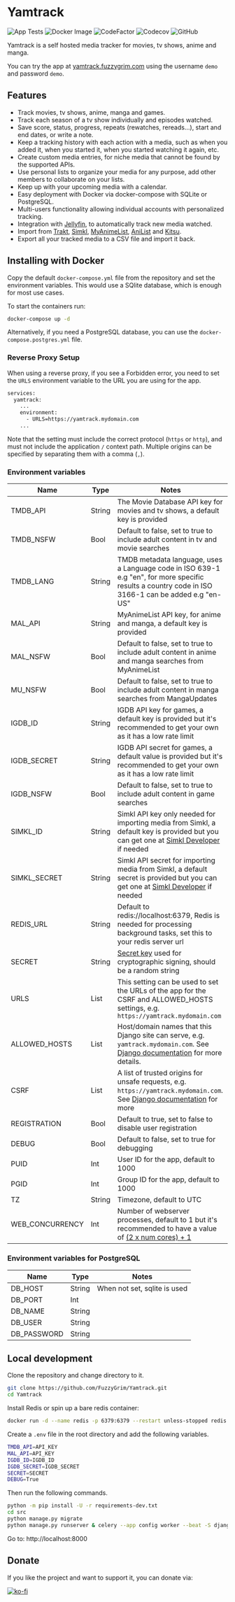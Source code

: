 # Yamtrack

![App Tests](https://github.com/FuzzyGrim/Yamtrack/actions/workflows/app-tests.yml/badge.svg)
![Docker Image](https://github.com/FuzzyGrim/Yamtrack/actions/workflows/docker-image.yml/badge.svg)
![CodeFactor](https://www.codefactor.io/repository/github/fuzzygrim/yamtrack/badge)
![Codecov](https://codecov.io/github/FuzzyGrim/Yamtrack/branch/dev/graph/badge.svg?token=PWUG660120)
![GitHub](https://img.shields.io/badge/license-AGPL--3.0-blue)

Yamtrack is a self hosted media tracker for movies, tv shows, anime and manga.

You can try the app at [yamtrack.fuzzygrim.com](https://yamtrack.fuzzygrim.com) using the username `demo` and password `demo`.

## Features

- Track movies, tv shows, anime, manga and games.
- Track each season of a tv show individually and episodes watched.
- Save score, status, progress, repeats (rewatches, rereads...), start and end dates, or write a note.
- Keep a tracking history with each action with a media, such as when you added it, when you started it, when you started watching it again, etc.
- Create custom media entries, for niche media that cannot be found by the supported APIs.
- Use personal lists to organize your media for any purpose, add other members to collaborate on your lists.
- Keep up with your upcoming media with a calendar.
- Easy deployment with Docker via docker-compose with SQLite or PostgreSQL.
- Multi-users functionality allowing individual accounts with personalized tracking.
- Integration with [Jellyfin](https://jellyfin.org/), to automatically track new media watched.
- Import from [Trakt](https://trakt.tv/), [Simkl](https://simkl.com/), [MyAnimeList](https://myanimelist.net/), [AniList](https://anilist.co/) and [Kitsu](https://kitsu.app/).
- Export all your tracked media to a CSV file and import it back.

## Installing with Docker

Copy the default `docker-compose.yml` file from the repository and set the environment variables. This would use a SQlite database, which is enough for most use cases.

To start the containers run:

```bash
docker-compose up -d
```

Alternatively, if you need a PostgreSQL database, you can use the `docker-compose.postgres.yml` file.

### Reverse Proxy Setup

When using a reverse proxy, if you see a Forbidden error, you need to set the `URLS` environment variable to the URL you are using for the app.

```bash
services:
  yamtrack:
    ...
    environment:
      - URLS=https://yamtrack.mydomain.com
    ...
```

Note that the setting must include the correct protocol (`https` or `http`), and must not include the application `/` context path. Multiple origins can be specified by separating them with a comma (`,`).

### Environment variables

| Name            | Type   | Notes                                                                                                                                                                                                |
| --------------- | ------ | ---------------------------------------------------------------------------------------------------------------------------------------------------------------------------------------------------- |
| TMDB_API        | String | The Movie Database API key for movies and tv shows, a default key is provided                                                                                                                        |
| TMDB_NSFW       | Bool   | Default to false, set to true to include adult content in tv and movie searches                                                                                                                      |
| TMDB_LANG       | String | TMDB metadata language, uses a Language code in ISO 639-1 e.g "en", for more specific results a country code in ISO 3166-1 can be added e.g "en-US"                                                  |
| MAL_API         | String | MyAnimeList API key, for anime and manga, a default key is provided                                                                                                                                  |
| MAL_NSFW        | Bool   | Default to false, set to true to include adult content in anime and manga searches from MyAnimeList                                                                                                  |
| MU_NSFW         | Bool   | Default to false, set to true to include adult content in manga searches from MangaUpdates                                                                                                           |
| IGDB_ID         | String | IGDB API key for games, a default key is provided but it's recommended to get your own as it has a low rate limit                                                                                    |
| IGDB_SECRET     | String | IGDB API secret for games, a default value is provided but it's recommended to get your own as it has a low rate limit                                                                               |
| IGDB_NSFW       | Bool   | Default to false, set to true to include adult content in game searches                                                                                                                              |
| SIMKL_ID        | String | Simkl API key only needed for importing media from Simkl, a default key is provided but you can get one at [Simkl Developer](https://simkl.com/settings/developer/new/custom-search/) if needed      |
| SIMKL_SECRET    | String | Simkl API secret for importing media from Simkl, a default secret is provided but you can get one at [Simkl Developer](https://simkl.com/settings/developer/new/custom-search/) if needed            |
| REDIS_URL       | String | Default to redis://localhost:6379, Redis is needed for processing background tasks, set this to your redis server url                                                                                |
| SECRET          | String | [Secret key](https://docs.djangoproject.com/en/stable/ref/settings/#secret-key) used for cryptographic signing, should be a random string                                                            |
| URLS            | List   | This setting can be used to set the URLs of the app for the CSRF and ALLOWED_HOSTS settings, e.g. `https://yamtrack.mydomain.com`                                                                     |
| ALLOWED_HOSTS   | List   | Host/domain names that this Django site can serve, e.g. `yamtrack.mydomain.com`. See [Django documentation](https://docs.djangoproject.com/en/stable/ref/settings/#allowed-hosts) for more details.   |
| CSRF            | List   | A list of trusted origins for unsafe requests, e.g. `https://yamtrack.mydomain.com`. See [Django documentation](https://docs.djangoproject.com/en/stable/ref/settings/#csrf-trusted-origins) for more |
| REGISTRATION    | Bool   | Default to true, set to false to disable user registration                                                                                                                                           |
| DEBUG           | Bool   | Default to false, set to true for debugging                                                                                                                                                          |
| PUID            | Int    | User ID for the app, default to 1000                                                                                                                                                                 |
| PGID            | Int    | Group ID for the app, default to 1000                                                                                                                                                                |
| TZ              | String | Timezone, default to UTC                                                                                                                                                                             |
| WEB_CONCURRENCY | Int    | Number of webserver processes, default to 1 but it's recommended to have a value of [(2 x num cores) + 1](https://docs.gunicorn.org/en/latest/design.html#how-many-workers)                          |

### Environment variables for PostgreSQL

| Name        | Type   | Notes                        |
| ----------- | ------ | ---------------------------- |
| DB_HOST     | String | When not set, sqlite is used |
| DB_PORT     | Int    |                              |
| DB_NAME     | String |                              |
| DB_USER     | String |                              |
| DB_PASSWORD | String |                              |

## Local development

Clone the repository and change directory to it.

```bash
git clone https://github.com/FuzzyGrim/Yamtrack.git
cd Yamtrack
```

Install Redis or spin up a bare redis container:

```bash
docker run -d --name redis -p 6379:6379 --restart unless-stopped redis:7-alpine
```

Create a `.env` file in the root directory and add the following variables.

```bash
TMDB_API=API_KEY
MAL_API=API_KEY
IGDB_ID=IGDB_ID
IGDB_SECRET=IGDB_SECRET
SECRET=SECRET
DEBUG=True
```

Then run the following commands.

```bash
python -m pip install -U -r requirements-dev.txt
cd src
python manage.py migrate
python manage.py runserver & celery --app config worker --beat -S django --loglevel DEBUG
```

Go to: http://localhost:8000

## Donate

If you like the project and want to support it, you can donate via:

[![ko-fi](https://ko-fi.com/img/githubbutton_sm.svg)](https://ko-fi.com/fuzzygrim)
